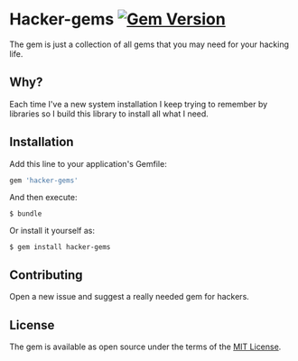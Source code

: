# Hacker-gems [![Gem Version](https://badge.fury.io/rb/hacker-gems.svg)](https://badge.fury.io/rb/hacker-gems)

The gem is just a collection of all gems that you may need for your hacking life. 

## Why? 
Each time I've a new system installation I keep trying to remember by libraries so I build this library to install all what I need.

## Installation

Add this line to your application's Gemfile:

```ruby
gem 'hacker-gems'
```

And then execute:

    $ bundle

Or install it yourself as:

    $ gem install hacker-gems

## Contributing

Open a new issue and suggest a really needed gem for hackers.

## License

The gem is available as open source under the terms of the [MIT License](http://opensource.org/licenses/MIT).

